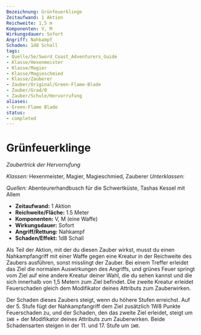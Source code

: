 ```yaml
---
Bezeichnung: Grünfeuerklinge
Zeitaufwand: 1 Aktion
Reichweite: 1,5 m
Komponenten: V, M
Wirkungsdauer: Sofort
Angriff: Nahkampf
Schaden: 1d8 Schall
tags: 
- Quelle/5e/Sword_Coast_Adventurers_Guide
- Klasse/Hexenmeister
- Klasse/Magier
- Klasse/Magieschmied
- Klasse/Zauberer
- Zauber/Original/Green‑Flame-Blade
- Zauber/Grad/0
- Zauber/Schule/Hervorrufung
aliases: 
- Green‑Flame Blade
status:
- completed
---
```

# Grünfeuerklinge
_Zaubertrick der Hervorrufung_

_Klassen:_ Hexenmeister, Magier, Magieschmied, Zauberer
_Unterklassen:_

_Quellen:_ Abenteurerhandbusch für die Schwertküste, Tashas Kessel mit Allem

- **Zeitaufwand:** 1 Aktion
- **Reichweite/Fläche:** 1.5 Meter
- **Komponenten:** V, M (eine Waffe)
- **Wirkungsdauer:** Sofort
- **Angriff/Rettung:** Nahkampf
- **Schaden/Effekt:** 1d8 Schall

Als Teil der Aktion, mit der du diesen Zauber wirkst, musst du einen Nahkampfangriff mit einer Waffe gegen eine Kreatur in der Reichweite des Zaubers ausführen, sonst misslingt der Zauber. Bei einem Treffer erleidet das Ziel die normalen Auswirkungen des Angriffs, und grünes Feuer springt vom Ziel auf eine andere Kreatur deiner Wahl, die du sehen kannst und die sich innerhalb von 1,5 Metern zum Ziel befindet. Die zweite Kreatur erleidet Feuerschaden gleich dem Modifikator deines Attributs zum Zauberwirken.

Der Schaden dieses Zaubers steigt, wenn du höhere Stufen erreichst. Auf der 5. Stufe fügt der Nahkampfangriff dem Ziel zusätzlich 1W8 Punkte Feuerschaden zu, und der Schaden, den das zweite Ziel erleidet, steigt um `1W8` + der Modifikator deines Attributs zum Zauberwirken. Beide Schadensarten steigen in der 11. und 17. Stufe um `1W8`.